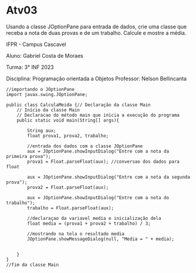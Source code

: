 # Atv03

Usando a classe JOptionPane para entrada de dados, crie uma classe que receba a nota de duas provas e de um trabalho. Calcule e mostre a média.

IFPR - Campus Cascavel

Aluno: Gabriel Costa de Moraes

Turma: 3° INF 2023

Disciplina: Programação orientada a Objetos Professor: Nelson Bellincanta

```
//importando o JOptionPane
import javax.swing.JOptionPane;

public class CalculaMeida {// Declaração da classe Main
    // Início da classe Main 
    // Declaracao do método main que inicia a execução do programa  
	public static void main(String[] args){

        String aux;
        float prova1, prova2, trabalho;

        //entrada dos dados com a classe JOptionPane
        aux = JOptionPane.showInputDialog("Entre com a nota da primeira prova");
        prova1 = Float.parseFloat(aux); //conversao dos dados para float

        aux = JOptionPane.showInputDialog("Entre com a nota da segunda prova");
        prova2 = Float.parseFloat(aux);

        aux = JOptionPane.showInputDialog("Entre com a nota do trabalho");
        trabalho = Float.parseFloat(aux);

        //declaraçao da variavel media e inicialização dela
        float media = (prova1 + prova2 + trabalho) / 3;
        
        //mostrando na tela o resultado media
        JOptionPane.showMessageDialog(null, "Media = " + media);

        
    }
}
//fim da classe Main

```
